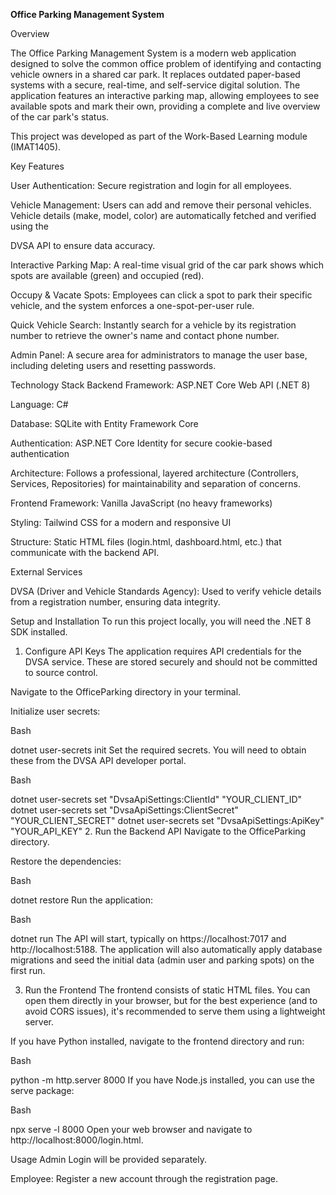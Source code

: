 **Office Parking Management System**

Overview

The Office Parking Management System is a modern web application designed to solve the common office problem of identifying and contacting vehicle owners in a shared car park. It replaces outdated paper-based systems with a secure, real-time, and self-service digital solution. The application features an interactive parking map, allowing employees to see available spots and mark their own, providing a complete and live overview of the car park's status.

This project was developed as part of the Work-Based Learning module (IMAT1405).

Key Features

User Authentication: Secure registration and login for all employees.

Vehicle Management: Users can add and remove their personal vehicles. Vehicle details (make, model, color) are automatically fetched and verified using the 

DVSA API to ensure data accuracy.

Interactive Parking Map: A real-time visual grid of the car park shows which spots are available (green) and occupied (red).

Occupy & Vacate Spots: Employees can click a spot to park their specific vehicle, and the system enforces a one-spot-per-user rule.


Quick Vehicle Search: Instantly search for a vehicle by its registration number to retrieve the owner's name and contact phone number.


Admin Panel: A secure area for administrators to manage the user base, including deleting users and resetting passwords.

Technology Stack
Backend
Framework: ASP.NET Core Web API (.NET 8)

Language: C#

Database: SQLite with Entity Framework Core

Authentication: ASP.NET Core Identity for secure cookie-based authentication


Architecture: Follows a professional, layered architecture (Controllers, Services, Repositories) for maintainability and separation of concerns.

Frontend
Framework: Vanilla JavaScript (no heavy frameworks)

Styling: Tailwind CSS for a modern and responsive UI

Structure: Static HTML files (login.html, dashboard.html, etc.) that communicate with the backend API.

External Services

DVSA (Driver and Vehicle Standards Agency): Used to verify vehicle details from a registration number, ensuring data integrity.

Setup and Installation
To run this project locally, you will need the .NET 8 SDK installed.

1. Configure API Keys
The application requires API credentials for the DVSA service. These are stored securely and should not be committed to source control.

Navigate to the OfficeParking directory in your terminal.

Initialize user secrets:

Bash

dotnet user-secrets init
Set the required secrets. You will need to obtain these from the DVSA API developer portal.

Bash

dotnet user-secrets set "DvsaApiSettings:ClientId" "YOUR_CLIENT_ID"
dotnet user-secrets set "DvsaApiSettings:ClientSecret" "YOUR_CLIENT_SECRET"
dotnet user-secrets set "DvsaApiSettings:ApiKey" "YOUR_API_KEY"
2. Run the Backend API
Navigate to the OfficeParking directory.

Restore the dependencies:

Bash

dotnet restore
Run the application:

Bash

dotnet run
The API will start, typically on https://localhost:7017 and http://localhost:5188. The application will also automatically apply database migrations and seed the initial data (admin user and parking spots) on the first run.

3. Run the Frontend
The frontend consists of static HTML files. You can open them directly in your browser, but for the best experience (and to avoid CORS issues), it's recommended to serve them using a lightweight server.

If you have Python installed, navigate to the frontend directory and run:

Bash

python -m http.server 8000
If you have Node.js installed, you can use the serve package:

Bash

npx serve -l 8000
Open your web browser and navigate to http://localhost:8000/login.html.

Usage
Admin Login will be provided separately.

Employee: Register a new account through the registration page.
